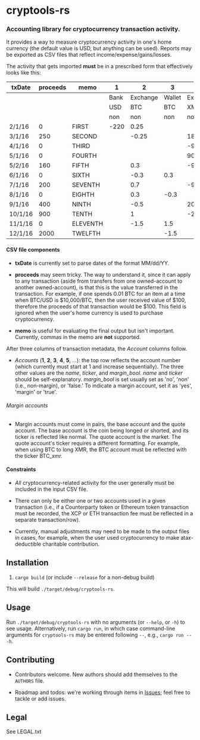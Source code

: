 # cryptools-rs

### Accounting library for cryptocurrency transaction activity.

It provides a way to measure cryptocurrency activity in one's home currency (the default value is USD, but anything can be used).
Reports may be exported as CSV files that reflect income/expense/gains/losses.

The activity that gets imported **must** be in a prescribed form that effectively looks like this:


|txDate |proceeds|memo    |1     |2       |3      |4       |5           |
|-------|--------|--------|------|--------|-------|--------|------------|
|       |        |        |Bank  |Exchange|Wallet |Exchange|Simplewallet|
|       |        |        |USD   |BTC     |BTC    |XMR     |XMR         |
|       |        |        |non   |non     |non    |non     |non         |
|2/1/16 |0       |FIRST   |-220  |0.25    |       |        |            |
|3/1/16 |250     |SECOND  |      |-0.25   |       |180     |            |
|4/1/16 |0       |THIRD   |      |        |       |-90     |90          |
|5/1/16 |0       |FOURTH  |      |        |       |90      |-90         |
|5/2/16 |160     |FIFTH   |      |0.3     |       |-90     |            |
|6/1/16 |0       |SIXTH   |      |-0.3    |0.3    |        |            |
|7/1/16 |200     |SEVENTH |      |0.7     |       |-90     |            |
|8/1/16 |0       |EIGHTH  |      |0.3     |-0.3   |        |            |
|9/1/16 |400     |NINTH   |      |-0.5    |       |200     |            |
|10/1/16|900     |TENTH   |      |1       |       |-200    |            |
|11/1/16|0       |ELEVENTH|      |-1.5    |1.5    |        |            |
|12/1/16|2000    |TWELFTH |      |        |-1.5   |        |400         |


#### CSV file components

* **txDate** is currently set to parse dates of the format MM/dd/YY.

* **proceeds** may seem tricky.
The way to understand it, since it can apply to any transaction (aside from transfers from one owned-account to another owned-account), is that this is the value transferred in the transaction.
For example, if one spends 0.01 BTC for an item at a time when BTC/USD is $10,000/BTC, then the user received value of $100, therefore the proceeds of that transaction would be $100.
This field is ignored when the user's home currency is used to purchase cryptocurrency.

* **memo** is useful for evaluating the final output but isn't important.
Currently, commas in the memo are **not** supported.

After three columns of transaction metadata, the *Account* columns follow.

* *Accounts* (**1**, **2**, **3**, **4**, **5**, ...): the top row reflects the account number (which currently must start at 1 and increase sequentially).
The three other values are the *name*, *ticker*, and *margin_bool*.
*name* and *ticker* should be self-explanatory.
*margin_bool* is set usually set as 'no', 'non' (i.e., non-margin), or 'false.'
To indicate a margin account, set it as 'yes', 'margin' or 'true'.

###### Margin accounts

* Margin accounts must come in pairs, the base account and the quote account.
The base account is the coin being longed or shorted, and its ticker is reflected like normal.
The quote account is the market.
The quote account's ticker requires a different formatting.
For example, when using BTC to long XMR, the BTC account must be reflected with the ticker BTC_xmr.

#### Constraints

* *All* cryptocurrency-related activity for the user generally must be included in the input CSV file.

* There can only be either one or two accounts used in a given transaction (i.e., if a Counterparty token or Ethereum token transaction must be recorded, the XCP or ETH transaction fee must be reflected in a separate transaction/row).

* Currently, manual adjustments may need to be made to the output files in cases, for example, when the user used cryptocurrency to make atax-deductible charitable contribution.

## Installation

1. `cargo build` (or include `--release` for a non-debug build)

This will build `./target/debug/cryptools-rs`.

## Usage

Run `./target/debug/cryptools-rs` with no arguments (or `--help`, or `-h`) to see usage.
Alternatively, run `cargo run`, in which case command-line arguments for `cryptools-rs` may be entered following `--`, e.g., `cargo run -- -h`.

## Contributing

* Contributors welcome. New authors should add themselves to the `AUTHORS` file.

* Roadmap and todos: we're working through items in [Issues](https://github.com/scoobybejesus/cryptools-rs/issues); feel free to tackle or add issues.

## Legal

See LEGAL.txt
